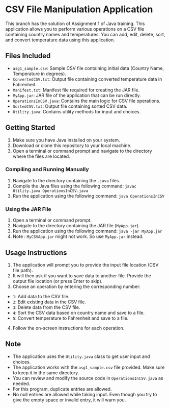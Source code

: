 # CSV File Manipulation Application

This branch has the solution of Assignment 1 of Java training. This application allows you to perform various operations on a CSV file containing country names and temperatures. You can add, edit, delete, sort, and convert temperature data using this application.

## Files Included

- `asg1_sample.csv`: Sample CSV file containing initial data (Country Name, Temperature in degrees).
- `ConvertedCSV.txt`: Output file containing converted temperature data in Fahrenheit.
- `Manifest.txt`: Manifest file required for creating the JAR file.
- `MyApp.jar`: JAR file of the application that can be run directly.
- `OperationsInCSV.java`: Contains the main logic for CSV file operations.
- `SortedCSV.txt`: Output file containing sorted CSV data.
- `Utility.java`: Contains utility methods for input and choices.

## Getting Started

1. Make sure you have Java installed on your system.
2. Download or clone this repository to your local machine.
3. Open a terminal or command prompt and navigate to the directory where the files are located.

### Compiling and Running Manually

1. Navigate to the directory containing the `.java` files.
2. Compile the Java files using the following command: ``` javac Utility.java OperationsInCSV.java ```
3. Run the application using the following command: ``` java OperationsInCSV ```

### Using the JAR File

1. Open a terminal or command prompt.
2. Navigate to the directory containing the JAR file (`MyApp.jar`).
3. Run the application using the following command: ``` java -jar MyApp.jar ```
4. Note : ```MyCSVApp.jar``` might not work. So use ```MyApp.jar``` instead.

## Usage Instructions

1. The application will prompt you to provide the input file location (CSV file path).
2. It will then ask if you want to save data to another file. Provide the output file location (or press Enter to skip).
3. Choose an operation by entering the corresponding number:
- `1`: Add data to the CSV file.
- `2`: Edit existing data in the CSV file.
- `3`: Delete data from the CSV file.
- `4`: Sort the CSV data based on country name and save to a file.
- `5`: Convert temperature to Fahrenheit and save to a file.
4. Follow the on-screen instructions for each operation.

## Note

- The application uses the `Utility.java` class to get user input and choices.
- The application works with the `asg1_sample.csv` file provided. Make sure to keep it in the same directory.
- You can review and modify the source code in `OperationsInCSV.java` as needed.
- For this program, duplicate entries are allowed.
- No null entries are allowed while taking input. Even though you try to give the empty space or invalid entry, it will warn you.
